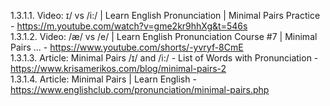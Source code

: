 
1.3.1.1. Video: ɪ/ vs /i:/ | Learn English Pronunciation | Minimal Pairs Practice - https://m.youtube.com/watch?v=gme2kr9hhXg&t=546s  
1.3.1.2. Video: /æ/ vs /e/ | Learn English Pronunciation Course #7 | Minimal Pairs ... - https://www.youtube.com/shorts/-yvryf-8CmE  
1.3.1.3. Article: Minimal Pairs /ɪ/ and /i:/ - List of Words with Pronunciation - https://www.krisamerikos.com/blog/minimal-pairs-2  
1.3.1.4. Article: Minimal Pairs | Learn English - https://www.englishclub.com/pronunciation/minimal-pairs.php  